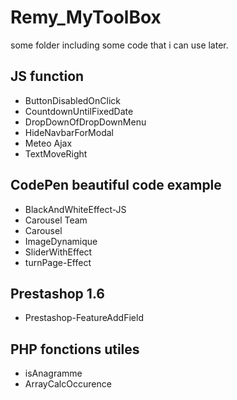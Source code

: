 # Remy_MyToolBox
some folder including some code that i can use later.

## JS function
* ButtonDisabledOnClick
* CountdownUntilFixedDate
* DropDownOfDropDownMenu
* HideNavbarForModal
* Meteo Ajax
* TextMoveRight


## CodePen beautiful code example
* BlackAndWhiteEffect-JS
* Carousel Team
* Carousel
* ImageDynamique
* SliderWithEffect
* turnPage-Effect


## Prestashop 1.6
* Prestashop-FeatureAddField


## PHP fonctions utiles
* isAnagramme
* ArrayCalcOccurence
